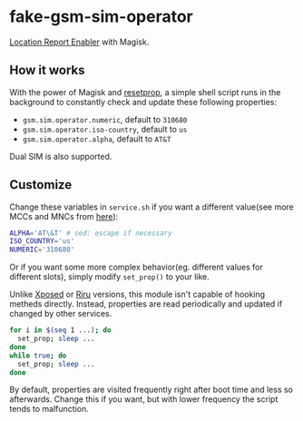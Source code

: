 # fake-gsm-sim-operator

[Location Report Enabler](https://github.com/GhostFlying/LocationReportEnabler) with Magisk.

## How it works

With the power of Magisk and [resetprop](https://github.com/topjohnwu/Magisk/blob/master/docs/tools.md#resetprop), a simple shell script runs in the background to constantly check and update these following properties:

* `gsm.sim.operator.numeric`, default to `310680`
* `gsm.sim.operator.iso-country`, default to `us`
* `gsm.sim.operator.alpha`, default to `AT&T`

Dual SIM is also supported.

## Customize

Change these variables in `service.sh` if you want a different value(see more MCCs and MNCs from [here](https://www.mcc-mnc.com/)):

```sh
ALPHA='AT\&T' # sed: escape if necessary
ISO_COUNTRY='us'
NUMERIC='310680'
```

Or if you want some more complex behavior(eg. different values for different slots), simply modify `set_prop()` to your like.  

Unlike [Xposed](https://github.com/GhostFlying/LocationReportEnablerXposed) or [Riru](https://github.com/RikkaApps/Riru-LocationReportEnabler) versions, this module isn't capable of hooking metheds directly. Instead, properties are read periodically and updated if changed by other services.

```sh
for i in $(seq 1 ...); do 
  set_prop; sleep ...
done
while true; do
  set_prop; sleep ...
done
```

By default, properties are visited frequently right after boot time and less so afterwards. Change this if you want, but with lower frequency the script tends to malfunction.
